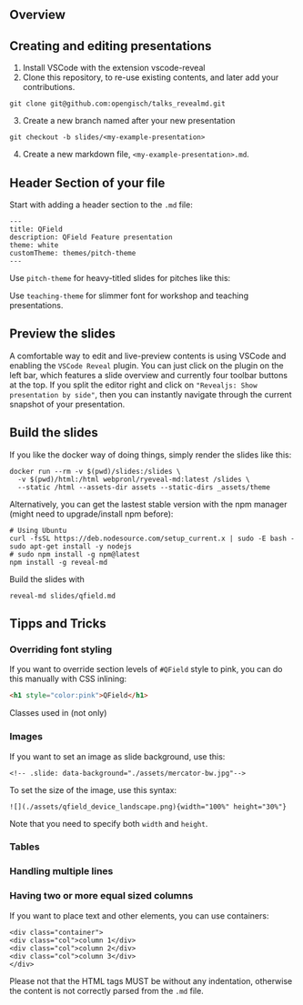 ## Overview

## Creating and editing presentations

1. Install VSCode with the extension vscode-reveal
2. Clone this repository, to re-use existing contents, and later add your contributions.
```{bash}
git clone git@github.com:opengisch/talks_revealmd.git
```
3. Create a new branch named after your new presentation
```{bash}
git checkout -b slides/<my-example-presentation>
```
4. Create a new markdown file, `<my-example-presentation>.md`.

## Header Section of your file

Start with adding a header section to the `.md` file:

```{yaml}
---
title: QField
description: QField Feature presentation
theme: white
customTheme: themes/pitch-theme
---
```

Use `pitch-theme` for heavy-titled slides for pitches like this:
<image of marcos slide>

Use `teaching-theme` for slimmer font for workshop and teaching presentations.
<image of teaching slide>

## Preview the slides

A comfortable way to edit and live-preview contents is using VSCode and enabling
the `VSCode Reveal` plugin. You can just click on the plugin on the left bar,
which features a slide overview and currently four toolbar buttons at the top.
If you split the editor right and click on `"Revealjs: Show presentation by
side"`, then you can instantly navigate through the current snapshot of your
presentation.

## Build the slides

If you like the docker way of doing things, simply render the slides like this:

```{bash}
docker run --rm -v $(pwd)/slides:/slides \
  -v $(pwd)/html:/html webpronl/ryeveal-md:latest /slides \
  --static /html --assets-dir assets --static-dirs _assets/theme
```

Alternatively, you can get the lastest stable version with the npm manager
(might need to upgrade/install npm before):

```{bash}
# Using Ubuntu
curl -fsSL https://deb.nodesource.com/setup_current.x | sudo -E bash -
sudo apt-get install -y nodejs
# sudo npm install -g npm@latest
npm install -g reveal-md
```

Build the slides with

```{bash}
reveal-md slides/qfield.md
```

## Tipps and Tricks

### Overriding font styling

If you want to override section levels of `#QField` style to pink, you can
do this manually with CSS inlining:

```html
<h1 style="color:pink">QField</h1>
```

Classes used in <span> (not only)

### Images

If you want to set an image as slide background, use this:

```{html}
<!-- .slide: data-background="./assets/mercator-bw.jpg"-->
```

To set the size of the image, use this syntax:

```{md}
![](./assets/qfield_device_landscape.png){width="100%" height="30%"}
```

Note that you need to specify both `width` and `height`.

### Tables

### Handling multiple lines


### Having two or more equal sized columns

If you want to place text and other elements, you can use containers:

```{html}
<div class="container">
<div class="col">column 1</div>
<div class="col">column 2</div>
<div class="col">column 3</div>
</div>
```

Please not that the HTML tags MUST be without any indentation, otherwise the
content is not correctly parsed from the `.md` file.
